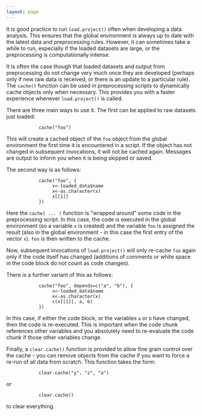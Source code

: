 ```yaml
---
layout: page
---
```


It is good practice to run `load.project()` often when developing a data analysis.  This ensures that the global environment is always up to date with the latest data and preprocessing rules.  However, it can sometimes take a while to run, especially if the loaded datasets are large, or the preprocessing is computationally intense.

It is often the case though that loaded datasets and output from preprocessing do not change very much once they are developed (perhaps only if new raw data is received, or there is an update to a particular rule).  The `cache()` function can be used in preprocessing scripts to dynamically cache objects only when necessary.  This provides you with a faster experience whenever `load.project()` is called.

There are three main ways to use it.  The first can be applied to raw datasets just loaded:

                cache("foo")

This will create a cached object of the `foo` object from the global environment the first time it is encountered in a script. If the object has not changed in subsequent invocations, it will not be cached again. Messages are output to inform you when it is being skipped or saved.

The second way is as follows:

                cache("foo", {
                     x<-loaded_data$name
                     x<-as.character(x)
                     x[[1]]
                })

Here the `cache( ... )` function is "wrapped around" some code in the preprocessing script. In this case, the code is executed in the global environment (so a variable `x` is created) and the variable `foo` is assigned the result (also in the global environment - in this case the first entry of the vector `x`). `foo` is then written to the cache.

Now, subsequent invocations of `load.project()` will only re-cache `foo` again only if the code itself has changed (additions of comments or white space in the code block do not count as code changes).  

There is a further variant of this as follows:

                cache("foo", depends=c("a", "b"), {
                     x<-loaded_data$name
                     x<-as.character(x)
                     c(x[[1]], a, b)
                })
                
In this case, if either the code block, or the variables `a` or `b` have changed, then the code is re-executed. This is important when the code chunk references other variables and you absolutely need to re-evaluate the code chunk if those other variables change.

Finally, a `clear.cache()` function is provided to allow fine grain control over the cache - you can remove objects from the cache if you want to force a re-run of all data from scratch. This function takes the form:

                clear.cache("y", "z", "a")

or

                clear.cache()

to clear everything.

